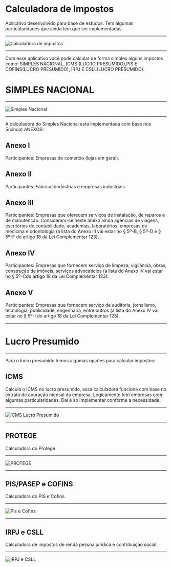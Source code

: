 # Calculadora de Impostos
Aplicativo desenvolvido para base de estudos. Tem algumas particularidades que ainda tem que ser implementadas.
***
<img alt="Calculadora de impostos" src="https://lh3.googleusercontent.com/ofLlAP5tY_Wfh4mumznBbvOL2iBA61udtH2x-RbXosCeLhADEPddn1-5Lq-b6od6h5CgQcL09WlZJ5nlZVkxnNXNhfrXPPcnOjHmobrWTzsT-tBLBL5wd7W7EVzBKsjDzR7-dc9mvm1_2DuUw9KoM9-uaSQaC37V6TwBWsVc8HfO1pWXDV5_z7DJjXdjsBl7OT2L08HWweOb42wEnWxOzAD9YQOUya4ZrWdUzZVPqi0jGXkH8dfGQBJh22bapDAoDfV6oG28Odd9SMC_MAaCFof5FImSOaAiyp-iUvTT2yFUX9DjWA0SqZ0GAD6vBsDMYy-Xc_OVuZhglx3Bet0CqpmFkB1rjIqO8kznBUK8CMVztMYFG40g1IYgEjO1u1cVk02rf_8C4QWdVKKlaIMdrtS3kvFu5AD-l_ndLUxKo61Wne8s95-ES9U-s1eqdp4ZWPsg1OQHlnFHQMO46QJOPv4C5MTlQr7DOSISVp_xJ3T8ofY-HUlpwuvSQPIJSHoG_l1Oe0oLEm5qiVIFxIScgan88R_7eEnC5V54ifY_krXsPRDAKHgabaX-9oPR6lGxRHGdyDEzE0-VXvnGDoNozSo1ncid2Zunlp41nks=w1920-h937">

***
Com esse aplicativo você pode calcular de forma simples alguns impostos como: SIMPLES NACIONAL, ICMS (LUCRO PRESUMIDO),PIS E COFINS(LUCRO PRESUMIDO), IRPJ E CSLL(LUCRO PRESUMIDO).

# SIMPLES NACIONAL
***
<img alt="Simples Nacional" src="https://lh3.googleusercontent.com/hhK6THoWxlmhwD7BxN96ak3LG7HsfbJXlycticDKh-XC1O9hN6XZQgwAPg5EWPnnPjvDsjBXKoncaDfK1iTvpQa_-Oy0QL5HPiVGNQUOzgehfJwBfrl4DlpWsbGa16S6vC1vOL6_6DpY0CXhfEHzCvxwvAxiR58LkljO_hnJrFccbVZPTfTvoj-yDwiO1CjHPVliucdDEW6Jkck-qO-vKQ9EiD39gvYaw_Faw8N8rs9EA-gc496y4AHHR2SGMZ9zfKlVoXCyAWk1gbtJ_EaRME5Q4hBDbg4ewo_7ePQTt0BPTOW4WNFUyAnLlI0LJAChGNmxxAvZ2rL5GqJEHCkdBhfSpkEy6LTEpqC4-xuo5dseScI0TRsOigce8b-_zs7kgMlNagKEiNNvaA1EDtxwhdZkgV42tgiDyHP7R53hGTzy9bqSjaJjbR5huDT-VPk6Zk7YgTh_YeQlRG0FWMWJEbY7qiuwjT4TfSfFZJEJsipfAng9-D0FZw9EEWzi7JpA4Si3HKPtQ-HGz1fjxDM1wVjzIGyjBaG6IXU7uWqqRlIadFdq8nitWDvLUos27Yy-Ih0tTzv-6RhsX1vUkLtEbNMIa7q_iuAaIhc0lkU=w1920-h355">

***
A calculadora do Simples Nacional esta implementada com base nos 5(cinco) ANEXOS:
## Anexo I
Participantes: Empresas de comércio (lojas em geral).
## Anexo II
Participantes: Fábricas/indústrias e empresas industriais.
## Anexo III
Participantes: Empresas que oferecem serviços de instalação, de reparos e de manutenção. Consideram-se neste anexo ainda agências de viagens, escritórios de contabilidade, academias, laboratórios, empresas de medicina e odontologia (a lista do Anexo III vai estar no § 5º-B, § 5º-D e § 5º-F do artigo 18 da Lei Complementar 123).
## Anexo IV
Participantes: Empresas que fornecem serviço de limpeza, vigilância, obras, construção de imóveis, serviços advocatícios (a lista do Anexo IV vai estar no § 5º-Cdo artigo 18 da Lei Complementar 123).
## Anexo V
Participantes: Empresas que fornecem serviço de auditoria, jornalismo, tecnologia, publicidade, engenharia, entre outros (a lista do Anexo IV vai estar no § 5º-I do artigo 18 da Lei Complementar 123).
***
# Lucro Presumido
***
Para o lucro presumido temos algumas opções para calcular impostos:
## ICMS
Calcula o ICMS no lucro presumido, essa calculadora funciona com base no extrato de apuração mensal da empresa. Logicamente tem empresas com algumas particularidades. Daí é so implementar conforme a necessidade.
***
<img alt="ICMS Lucro Presumido" src="https://lh3.googleusercontent.com/EJrl15BYHKzyeNekxLEbi_AUoAGM2vyPdU2sYaaqR-da8yCGNgYePMVCJ4C_2FldU__2q5rn-1HIsenHs98FbSv1CGmWama9q4HdRJ5VKmCSdi1fW4hfeEw578tIm3cudC8498b7TSbXV16v3OkODVAtRq6xPeHsQV3XCdDFPddvwIkZGkoD77dP7V5ZiTBjlGcbHUWWUmy-pT_XpN5CnoIQYuVwOECHZoFAveCY02dGWit8y-Qrt0XFRh7AbGkGMli0pw24YC0dP3OGLHY7yd25IrfLfciv6BiwtODO3MkncKjJmlV9-kxKe8LClb9Iz9W1OcWiPaw7m5BDZCEUBXwJ2S0SxDiZySGBTxe2sLqoFEC6305IRPW-nZld5u6x7mt_3EBjSBbU0JAMhPavh5xouKTSX7Yap5HzlmnInON7w8iOgZCE90pn9OOLLVIu90_9pA1rhO9vJ5WsSDm46w6mzKTP6wzYKsSovK8oWLtmLygxcxnjRnNbj6xjDgOl9RO9WpJ7mEh5G7U3ykR2OcvtN8AxIjopWkdvlfOz6iYwTOwOjQPZErDgz2HAsv0stsiYLi9SEf6QxwVTvpgFYUTcnoGmgrGI9sD5Tv0=w1920-h937">

***

## PROTEGE
Calculadora do Protege.
***
<img alt="PROTEGE" src="https://lh3.googleusercontent.com/W4NcyuTSFVqqipR1HxJAocRZKtImIrhvbSXbhqg9rokNhhkb3dB3rq5FRqqzmmuTMo6pdlhkbxLUm3RUMdV5kX0mBc376-2IAjJZRZPzEJj1qEzPsDSSJZcq-Mi8SRK38xEcfSNkuEM-G1ZqtL18HKKqmsRcW8P8bF7EeGnqsdVZ8nAFsA9i64blulurxBClqqfXBTeV_CSugdV3xPINgMOQt6ecLMptDl36B4Uc6NhgbyW-MxrK7uBR84-dBRtdStRdd3TT0ZNtpSUgavFJ-W-fGawydb3eS6Fo-BxWmMcisaIRJRRRW7Z5r36qUFIp8RAl-etG76wT1B7v2TYu5HgRGovTEESvnejIFfWXpr0xJ5QkaVI7P7vl8uh1aWdWekANF_xWy3-aQ3BUY6TpJZctNRQ-82JhftHxVPFQUoXAycib4VBLNMaxXcObqiqHRDnXbs0TH0b3f3bKeEaYzUGbOyL2gQ1d18sdXTHwkxeJTbENMcAoB3xitgyzdkoN-SiHAxozES-cMt9aFNgA6XnmEWA4_HY-dcTTUJ0j53_dPMUYn2jwND_Ze_ittEL8soh5JOG5C4gsR_FMh9gE5zmDsNXDpSDX9ojDJR0=w1920-h355">

***

## PIS/PASEP e COFINS
Calculadora do PIS e Cofins.
***
<img alt="Pis e Cofins" src="https://lh3.googleusercontent.com/iyn1SV7a7UN47_l55QuffMXSlIG3XFHDev9PstQol9WVz5eCYrCEGaTZiuzh8xHb18tgC76PjkV4ECsMYg8FXoI4eylE9FrdlrBgSDH2koeVmnFP-q4v9OhkmvRAXdSsHgeCD5kxbpe20l5u1O0IR38zVKom365AI-zCAwjKLxuzuFVtzmTaBmFIIGKtYxlXXyTvME4CmdOfQ79nCT7f_v9roNn6U0eos1rDy_Q0Awv_EIiJkvXUj72lvB5yD-yeFjzUyEtJKS0FFanv9DQQa9-rxxffh1UTUFXC7qZT_saW1Aoylo8fKyWkznXaNiBed1MM-BtrBRMCIciPidgRDV4VWweeGje_B2Ht5RYBQ5kov7GmRyn__Ed1F7bc4FlmJdJu2RxJ77s7oQ2tHYEsq2zcFNiKysgALuqJi7RKTnScRSGlBA0iaAhwAbAp458pK1QH-eIYnhdN54replJcHAMAVF8J46II60GwIO8UI1YuwYFkrpS826cIJ1RvMXSdfpkwuenbJg67_Q3rhPjTcysr17Y29Z8PTJ1QP_kbEcvUGpDGljxpxnxtDsKRKuNZXRC7X8pU5cm0Whltkd1JFyarEOJVVNVpycWlcXc=w1920-h355">

***

## IRPJ e CSLL
Calculadora de impostos de renda pessoa jurídica e contribuição social.
***
<img alt="IRPJ e CSLL" src="https://lh3.googleusercontent.com/zaY17DAhQEl3GsP5LrPQf1d89nvOcX71HFJCXs5t6iybvveLweUkqd2DhkT6qcZjZcvBk5Fegm50AAV5Ya8lx1ZZeyE3WSVv9UgNvPMj0yyEYbLnIoNi1Ed4YaGB1stKn_dIUag4hoVSa1xFYuZMZrI60UGgoJXXrBEJoU5_pH1bjgKSkLg7fKRsUzcYgIw68BgTU0MaIIJf416OK8fFAP97i2MDirSlU-XnEln-wWRyYpr1U6BCU1wmdj2xebvtETR9JcsZMTrrDduUH1VQx9RqQhAD9sbDQ9L4fJDKXbOnMbFzMhT3ep3ubzoxvMSRfkRXliXp9OYyBxhCdfh_T8X1umtEe6XUhd88HKMAUETN_caZOw8icireGtLZsEUt530W54e27UPHMu8IVLodU_9pZ1xlBA0gKKJfwY9gNsrX1S43kmiX59m-UeEk_SU7GBrhHuW2GN6IsPBFbDZxwyU1XSlkArlP6gd_0BxY5H2qz-66r-7BgRTY7BVoe5EyzYXCzynB-2TDvADTz07xMAsM0Fq0b02nP0iQ77MGML-VcDXzl97zN3kr6WorOnqpMe7Wfo_uAp2q-tBe9R2J9s2siWiI2a8mCCT06TY=w1920-h355">
